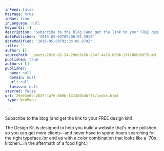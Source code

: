 ```yaml
---
inFeed: false
hasPage: true
inNav: true
inLanguage: null
keywords: []
description: 'Subscribe to the blog (and get the link to your FREE design kit!).'
datePublished: '2016-05-03T02:06:05.501Z'
dateModified: '2016-05-03T02:06:00.970Z'
title: ''
author: []
sourcePath: _posts/2016-02-24-29e03e6b-2847-4a76-809b-131486bdbf75.md
published: true
authors: []
publisher:
  name: null
  domain: null
  url: null
  favicon: null
starred: false
url: 29e03e6b-2847-4a76-809b-131486bdbf75/index.html
_type: WebPage

---
```

Subscribe to the blog (and get the link to your FREE design kit!).

The Design Kit is designed to help you build a website that's more polished, so you can get more clients--and never have to spend hours searching for the right typeface.(or end up with a color combination that looks like a '70s kitchen...in the aftermath of a food fight.)